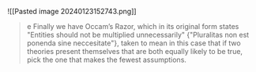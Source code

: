 ![[Pasted image 20240123152743.png]]
> e Finally we have Occam’s Razor, which in its original form states "Entities should not be multiplied unnecessarily" {"Pluralitas non est ponenda sine neccesitate"}, taken to mean in this case that if two theories present themselves that are both equally likely to be true, pick the one that makes the fewest assumptions.